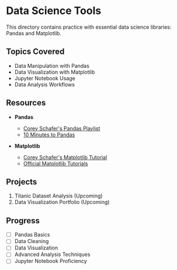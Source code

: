 # Data Science Tools

This directory contains practice with essential data science libraries: Pandas and Matplotlib.

## Topics Covered
- Data Manipulation with Pandas
- Data Visualization with Matplotlib
- Jupyter Notebook Usage
- Data Analysis Workflows

## Resources
- **Pandas**
  - [Corey Schafer's Pandas Playlist](https://www.youtube.com/playlist?list=PL-osiE80TeTsWmV9i9c58mdDCSskIFdDS)
  - [10 Minutes to Pandas](https://pandas.pydata.org/pandas-docs/stable/user_guide/10min.html)

- **Matplotlib**
  - [Corey Schafer's Matplotlib Tutorial](https://www.youtube.com/playlist?list=PL-osiE80TeTvipOqomVEeZ1HRrcEvtZB_)
  - [Official Matplotlib Tutorials](https://matplotlib.org/stable/tutorials/index.html)

## Projects
1. Titanic Dataset Analysis (Upcoming)
2. Data Visualization Portfolio (Upcoming)

## Progress
- [ ] Pandas Basics
- [ ] Data Cleaning
- [ ] Data Visualization
- [ ] Advanced Analysis Techniques
- [ ] Jupyter Notebook Proficiency
